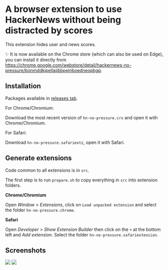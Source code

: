 # A browser extension to use HackerNews without being distracted by scores

This extension hides user and news scores.

✨ It is now available on the Chrome store (which can also be used on Edge), you can install it directly from https://chrome.google.com/webstore/detail/hackernews-no-pressure/bonmddkjpellaijbbpejnboedneopbgp.


## Installation

Packages available in [releases tab](https://github.com/devpluslove/hn-no-pressure/releases).

For Chrome/Chromium:

Download the most recent version of `hn-no-pressure.crx` and open it with Chrome/Chromium.

For Safari:

Download `hn-no-pressure.safariextz`, open it with Safari.

## Generate extensions

Code common to all extensions is in `src`.

The first step is to run `prepare.sh` to copy everything in `src` into extension folders.

**Chrome/Chromium**

Open _Window_ > _Extensions_, click on `Load unpacked extension` and select the folder `hn-no-pressure.chrome`.

**Safari**

Open _Developer_ > _Show Extension Builder_ then click on the `+` at the bottom left and _Add extension_. Select the folder `hn-no-pressure.safariextension`.

## Screenshots

![](http://i.imgur.com/rMzizLd.png)
![](http://i.imgur.com/lidwhdR.png)
